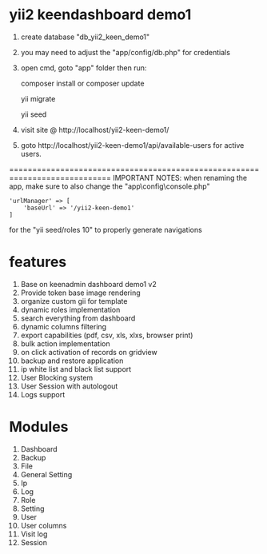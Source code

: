 # yii2 keendashboard demo1
1) create database "db_yii2_keen_demo1"
2) you may need to adjust the "app/config/db.php" for credentials
3) open cmd, goto "app" folder then run:

	composer install or composer update
	
	yii migrate
	
	yii seed

4) visit site @ http://localhost/yii2-keen-demo1/
5) goto http://localhost/yii2-keen-demo1/api/available-users for active users.

============================================================================
IMPORTANT NOTES:
when renaming the app, make sure to also change the "app\config\console.php"

	'urlManager' => [
        'baseUrl' => '/yii2-keen-demo1'
    ]
for the "yii seed/roles 10" to properly generate navigations

# features
1) Base on keenadmin dashboard demo1 v2
2) Provide token base image rendering
3) organize custom gii for template
4) dynamic roles implementation
5) search everything from dashboard
6) dynamic columns filtering
7) export capabilities (pdf, csv, xls, xlxs, browser print)
8) bulk action implementation
9) on click activation of records on gridview
10) backup and restore application
11) ip white list and black list support
12) User Blocking system
13) User Session with autologout
14) Logs support

# Modules
1) Dashboard
2) Backup
3) File
4) General Setting
5) Ip
6) Log
7) Role
8) Setting
9) User
10) User columns
11) Visit log
11) Session
